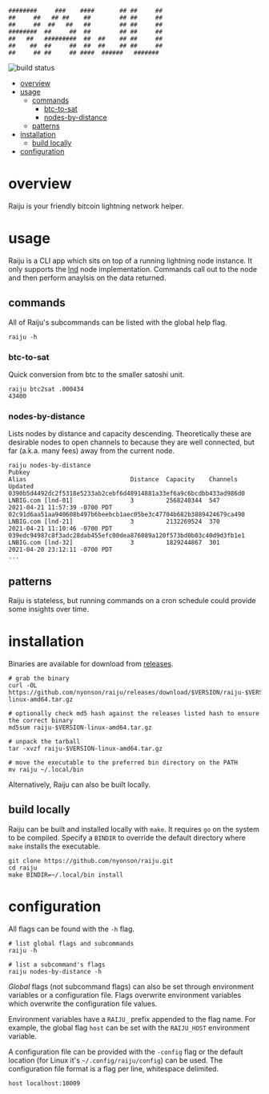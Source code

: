 ```
########     ###    ####       ## ##     ## 
##     ##   ## ##    ##        ## ##     ## 
##     ##  ##   ##   ##        ## ##     ## 
########  ##     ##  ##        ## ##     ## 
##   ##   #########  ##  ##    ## ##     ## 
##    ##  ##     ##  ##  ##    ## ##     ## 
##     ## ##     ## ####  ######   #######  
```
![build status](https://github.com/nyonson/raiju/actions/workflows/build.yml/badge.svg)
- [overview](#overview)
- [usage](#usage)
  - [commands](#commands)
    - [btc-to-sat](#btc-to-sat)
    - [nodes-by-distance](#nodes-by-distance)
  - [patterns](#patterns)
- [installation](#installation)
  - [build locally](#build-locally)
- [configuration](#configuration)

# overview

Raiju is your friendly bitcoin lightning network helper.

# usage

Raiju is a CLI app which sits on top of a running lightning node instance. It only supports the [lnd](https://github.com/lightningnetwork/lnd) node implementation. Commands call out to the node and then perform anaylsis on the data returned.

## commands

All of Raiju's subcommands can be listed with the global help flag.

```
raiju -h
```

### btc-to-sat

Quick conversion from btc to the smaller satoshi unit.

```
raiju btc2sat .000434
43400
```

### nodes-by-distance

Lists nodes by distance and capacity descending. Theoretically these are desirable nodes to open channels to because they are well connected, but far (a.k.a. many fees) away from the current node.

```
raiju nodes-by-distance
Pubkey                                                              Alias                             Distance  Capacity    Channels  Updated
0390b5d4492dc2f5318e5233ab2cebf6d48914881a33ef6a9c6bcdbb433ad986d0  LNBIG.com [lnd-01]                3         2568240344  547       2021-04-21 11:57:39 -0700 PDT
02c91d6aa51aa940608b497b6beebcb1aec05be3c47704b682b3889424679ca490  LNBIG.com [lnd-21]                3         2132269524  370       2021-04-21 11:10:46 -0700 PDT
039edc94987c8f3adc28dab455efc00dea876089a120f573bd0b03c40d9d3fb1e1  LNBIG.com [lnd-32]                3         1829244867  301       2021-04-20 23:12:11 -0700 PDT
...
```

## patterns

Raiju is stateless, but running commands on a cron schedule could provide some insights over time.

# installation

Binaries are available for download from [releases](https://github.com/nyonson/raiju/releases).

```
# grab the binary
curl -OL https://github.com/nyonson/raiju/releases/download/$VERSION/raiju-$VERSION-linux-amd64.tar.gz

# optionally check md5 hash against the releases listed hash to ensure the correct binary
md5sum raiju-$VERSION-linux-amd64.tar.gz

# unpack the tarball
tar -xvzf raiju-$VERSION-linux-amd64.tar.gz

# move the executable to the preferred bin directory on the PATH
mv raiju ~/.local/bin
```

Alternatively, Raiju can also be built locally.

## build locally

Raiju can be built and installed locally with `make`. It requires `go` on the system to be compiled. Specify a `BINDIR` to override the default directory where `make` installs the executable.

```
git clone https://github.com/nyonson/raiju.git
cd raiju
make BINDIR=~/.local/bin install
```

# configuration

All flags can be found with the `-h` flag.

```
# list global flags and subcommands
raiju -h

# list a subcommand's flags
raiju nodes-by-distance -h
```

*Global* flags (not subcommand flags) can also be set through environment variables or a configuration file. Flags overwrite environment variables which overwrite the configuration file values.

Environment variables have a `RAIJU_` prefix appended to the flag name. For example, the global flag `host` can be set with the `RAIJU_HOST` environment variable.

A configuration file can be provided with the `-config` flag or the default location (for Linux it's `~/.config/raiju/config`) can be used. The configuration file format is a flag per line, whitespace delimited.

```
host localhost:10009
```